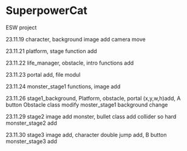# SuperpowerCat
ESW project

23.11.19
character, background image add
camera move

23.11.21
platform, stage function add

23.11.22
life_manager, obstacle, intro functions add

23.11.23
portal add, file modul

23.11.24
monster_stage1 functions, image add

23.11.26
stage1_background, Platform, obstacle, portal (x,y,w,h)add, A button
Obstacle class modify
moster_stage1 background change

23.11.29
stage2 image add monster, bullet class add collider so hard 
monster_stage2 add

23.11.30
stage3 image add, character double jump add, B button
monster_stage3 add